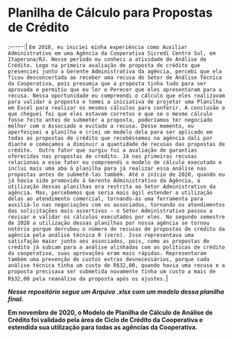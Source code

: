 # **Planilha de Cálculo para Propostas de Crédito**

:-----:|
`Em 2018, eu iniciei minha experiência como Auxiliar Administrativo em uma Agência da Cooperativa Sicredi Centro Sul, em Itaperuna/RJ. Nesse período eu conheci a atividade de Análise de Crédito.
Logo na primeira avaliação de proposta de crédito que presenciei junto a Gerente Administrativa da agência, percebi que ela ficou desconcertada ao receber uma recusa do Setor de Análise Técnica da Cooperativa, pois presumia que a proposta tinha tudo para ser aprovada e permitiu que eu ler o Perecer que eles apresentaram para a recusa. Nessa oportunidade eu compreendi o cálculo que eles realizavam para validar a proposta e tomei a iniciativa de projetar uma Planilha em Excel para realizar os mesmos cálculos para conferir. A conclusão a que cheguei foi que eles estavam corretos e que se o mesmo cálculo fosse feito antes de submeter a proposta, poderíamos ter negociado melhor com o Associado e evitado a recusa.
Desse momento, eu aperfeiçoei a planilha e criei um modelo dela para ser aplicado em todas as propostas de crédito que recebêssemos na agência dali por diante e começamos a diminuir a quantidade de recusas das propostas de crédito. 
Outro fator que surgiu foi a avaliação de garantias oferecidas nas propostas de crédito. Já nas primeiras recusas relacionas a esse fator eu compreendi o modelo de cálculo executado e inclui mais uma aba à planilha para já realizar essa análise nas propostas antes de submetê-las também.
Até o início de 2020, quando eu já havia sido promovido à Gerente Administrativo da Agência, a utilização dessas planilhas era restrita ao Setor Administrativo da agência. Mas, percebemos que seria mais ágil estender a utilização delas ao atendimento comercial, tornando-as uma ferramenta para auxiliá-lo nas negociações com os associados, tornando os atendimentos das solicitações mais assertivos – o Setor Administrativo passou a revisar e validar os cálculos executados por eles.
No segundo semestre de 2020 a utilização dessas planilhas por nossa agência se tornou notório porque derrubou o número de recusas de propostas de crédito da agência pela análise técnica 0 (zero). Isso representava uma satisfação maior junto aos associados, pois, como as propostas de crédito já subiam para a análise alinhadas com as políticas de crédito da cooperativa, suas aprovações eram mais rápidas. Representaram também uma prevenção de custos extras desnecessários, porque cada análise técnica tinha um custo de R$32,00, quando havia uma recusa e a proposta precisava ser submetida novamente tinha um custo a mais de R$32,00 pela reanálise da proposta após os ajustes.`|

***Nesse repositório segue um Arquivo .xlsx com um modelo dessa planilha final.***

**Em novembro de 2020, o Modelo de Planilha de Cálculo de Análise de Crédito foi validado pela área de Ciclo de Crédito da Cooperativa e estendida sua utilização para todas as agências da Cooperativa.**